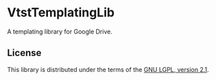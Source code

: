 # VtstTemplatingLib

A templating library for Google Drive.

## License

This library is distributed under the terms of the [GNU LGPL, version 2.1](http://www.gnu.org/licenses/old-licenses/lgpl-2.1.html).
